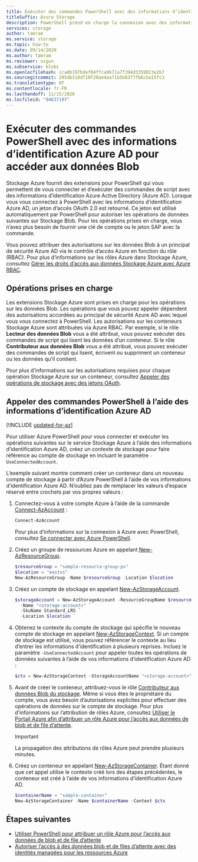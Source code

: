 ```yaml
---
title: Exécuter des commandes PowerShell avec des informations d’identification Azure AD pour accéder aux données Blob
titleSuffix: Azure Storage
description: PowerShell prend en charge la connexion avec des informations d’identification Azure AD pour exécuter des commandes sur les données Blob dans Stockage Azure. Un jeton d’accès est fourni pour la session et utilisé pour autoriser les opérations d’appel. Les autorisations dépendent du rôle Azure attribué au principal de sécurité Azure AD.
services: storage
author: tamram
ms.service: storage
ms.topic: how-to
ms.date: 09/14/2020
ms.author: tamram
ms.reviewer: ozgun
ms.subservice: blobs
ms.openlocfilehash: cca0b197bdef04ffca9b71a7f394d3359023e2b7
ms.sourcegitcommit: 295db318df10f20ae4aa71b5b03f7fb6cba15fc3
ms.translationtype: HT
ms.contentlocale: fr-FR
ms.lasthandoff: 11/15/2020
ms.locfileid: "94637197"
---
```

# <a name="run-powershell-commands-with-azure-ad-credentials-to-access-blob-data"></a>Exécuter des commandes PowerShell avec des informations d’identification Azure AD pour accéder aux données Blob

Stockage Azure fournit des extensions pour PowerShell qui vous permettent de vous connecter et d’exécuter des commandes de script avec des informations d’identification Azure Active Directory (Azure AD). Lorsque vous vous connectez à PowerShell avec les informations d’identification Azure AD, un jeton d’accès OAuth 2.0 est retourné. Ce jeton est utilisé automatiquement par PowerShell pour autoriser les opérations de données suivantes sur Stockage Blob. Pour les opérations prises en charge, vous n’avez plus besoin de fournir une clé de compte ou le jeton SAP avec la commande.

Vous pouvez attribuer des autorisations sur les données Blob à un principal de sécurité Azure AD via le contrôle d’accès Azure en fonction du rôle (RBAC). Pour plus d’informations sur les rôles Azure dans Stockage Azure, consultez [Gérer les droits d’accès aux données Stockage Azure avec Azure RBAC](../common/storage-auth-aad-rbac.md).

## <a name="supported-operations"></a>Opérations prises en charge

Les extensions Stockage Azure sont prises en charge pour les opérations sur les données Blob. Les opérations que vous pouvez appeler dépendent des autorisations accordées au principal de sécurité Azure AD avec lequel vous vous connectez à PowerShell. Les autorisations sur les conteneurs Stockage Azure sont attribuées via Azure RBAC. Par exemple, si le rôle **Lecteur des données Blob** vous a été attribué, vous pouvez exécuter des commandes de script qui lisent les données d’un conteneur. Si le rôle **Contributeur aux données Blob** vous a été attribué, vous pouvez exécuter des commandes de script qui lisent, écrivent ou suppriment un conteneur ou les données qu’il contient.

Pour plus d’informations sur les autorisations requises pour chaque opération Stockage Azure sur un conteneur, consultez [Appeler des opérations de stockage avec des jetons OAuth](/rest/api/storageservices/authorize-with-azure-active-directory#call-storage-operations-with-oauth-tokens).  

## <a name="call-powershell-commands-using-azure-ad-credentials"></a>Appeler des commandes PowerShell à l’aide des informations d’identification Azure AD

[!INCLUDE [updated-for-az](../../../includes/updated-for-az.md)]

Pour utiliser Azure PowerShell pour vous connecter et exécuter les opérations suivantes sur le service Stockage Azure à l’aide des informations d’identification Azure AD, créez un contexte de stockage pour faire référence au compte de stockage en incluant le paramètre `-UseConnectedAccount`.

L’exemple suivant montre comment créer un conteneur dans un nouveau compte de stockage à partir d’Azure PowerShell à l’aide de vos informations d’identification Azure AD. N’oubliez pas de remplacer les valeurs d’espace réservé entre crochets par vos propres valeurs :

1. Connectez-vous à votre compte Azure à l’aide de la commande [Connect-AzAccount](/powershell/module/az.accounts/connect-azaccount) :

    ```powershell
    Connect-AzAccount
    ```

    Pour plus d’informations sur la connexion à Azure avec PowerShell, consultez [Se connecter avec Azure PowerShell](/powershell/azure/authenticate-azureps).

1. Créez un groupe de ressources Azure en appelant [New-AzResourceGroup](/powershell/module/az.resources/new-azresourcegroup). 

    ```powershell
    $resourceGroup = "sample-resource-group-ps"
    $location = "eastus"
    New-AzResourceGroup -Name $resourceGroup -Location $location
    ```

1. Créez un compte de stockage en appelant [New-AzStorageAccount](/powershell/module/az.storage/new-azstorageaccount).

    ```powershell
    $storageAccount = New-AzStorageAccount -ResourceGroupName $resourceGroup `
      -Name "<storage-account>" `
      -SkuName Standard_LRS `
      -Location $location `
    ```

1. Obtenez le contexte du compte de stockage qui spécifie le nouveau compte de stockage en appelant [New-AzStorageContext](/powershell/module/az.storage/new-azstoragecontext). Si un compte de stockage est utilisé, vous pouvez référencer le contexte au lieu d’entrer les informations d’identification à plusieurs reprises. Incluez le paramètre `-UseConnectedAccount` pour appeler toutes les opérations de données suivantes à l’aide de vos informations d’identification Azure AD :

    ```powershell
    $ctx = New-AzStorageContext -StorageAccountName "<storage-account>" -UseConnectedAccount
    ```

1. Avant de créer le conteneur, attribuez-vous le rôle [Contributeur aux données Blob du stockage](../../role-based-access-control/built-in-roles.md#storage-blob-data-contributor). Même si vous êtes le propriétaire du compte, vous avez besoin d’autorisations explicites pour effectuer des opérations de données sur le compte de stockage. Pour plus d’informations sur l’attribution de rôles Azure, consultez [Utiliser le Portail Azure afin d’attribuer un rôle Azure pour l’accès aux données de blob et de file d’attente](../common/storage-auth-aad-rbac.md).

    > [!IMPORTANT]
    > La propagation des attributions de rôles Azure peut prendre plusieurs minutes.

1. Créez un conteneur en appelant [New-AzStorageContainer](/powershell/module/az.storage/new-azstoragecontainer). Étant donné que cet appel utilise le contexte créé lors des étapes précédentes, le conteneur est créé à l’aide de vos informations d’identification Azure AD.

    ```powershell
    $containerName = "sample-container"
    New-AzStorageContainer -Name $containerName -Context $ctx
    ```

## <a name="next-steps"></a>Étapes suivantes

- [Utiliser PowerShell pour attribuer un rôle Azure pour l’accès aux données de blob et de file d’attente](../common/storage-auth-aad-rbac-powershell.md)
- [Autoriser l’accès à des données blob et de files d’attente avec des identités managées pour les ressources Azure](../common/storage-auth-aad-msi.md)
